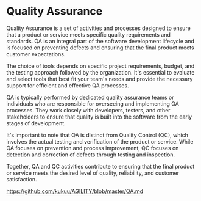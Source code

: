 # Quality Assurance
Quality Assurance is a set of activities and processes designed to ensure that a product or service meets specific quality requirements and standards. QA is an integral part of the software development lifecycle and is focused on preventing defects and ensuring that the final product meets customer expectations.

The choice of tools depends on specific project requirements, budget, and the testing approach followed by the organization. It's essential to evaluate and select tools that best fit your team's needs and provide the necessary support for efficient and effective QA processes.

QA is typically performed by dedicated quality assurance teams or individuals who are responsible for overseeing and implementing QA processes. They work closely with developers, testers, and other stakeholders to ensure that quality is built into the software from the early stages of development.

It's important to note that QA is distinct from Quality Control (QC), which involves the actual testing and verification of the product or service. While QA focuses on prevention and process improvement, QC focuses on detection and correction of defects through testing and inspection.

Together, QA and QC activities contribute to ensuring that the final product or service meets the desired level of quality, reliability, and customer satisfaction.

https://github.com/kukuu/AGILITY/blob/master/QA.md


